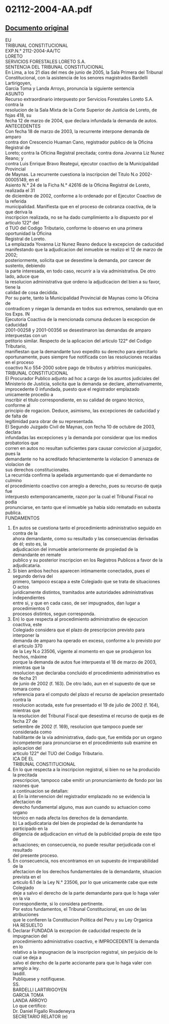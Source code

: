 
02112-2004-AA.pdf
=================
  
[Documento original](https://tc.gob.pe/jurisprudencia/2005/02112-2004-AA.pdf)  
---  
EU  
TRIBUNAL CONSTITUCIONAL  
EXP.N.° 2112-2004-AA/TC  
LORETO  
SERVICIOS FORESTALES LORETO S.A.  
SENTENCIA DEL TRIBUNAL CONSTITUCIONAL  
En Lima, a los 21 dias del mes de junio de 2005, la Sala Primera del Tribunal  
Constitucional, con la asistencia de los senores magistrados Bardelli Lartirigoyen,  
Garcia Toma y Landa Arroyo, pronuncia la siguiente sentencia  
ASUNTO  
Recurso extraordinario interpuesto por Servicios Forestales Loreto S.A. contra la  
resolucion de la Sala Mixta de la Corte Superior de Justicia de Loreto, de fojas 418, su  
fecha 12 de marzo de 2004, que declara infundada la demanda de autos.  
ANTECEDENTES  
Con fecha 18 de marzo de 2003, la recurrente interpone demanda de amparo  
contra don Crescencio Huaman Cano, registrador publico de la Oficina Registral de  
Loreto; contra la Oficina Registral precitada; contra dona Jovanna Liz Nunez Reano; y  
contra Luis Enrique Bravo Reategui, ejecutor coactivo de la Municipalidad Provincial  
de Maynas. La recurrente cuestiona la inscripcion del Titulo N.o 2002-00005149, en el  
Asiento N.° 24 de la Ficha N.° 42616 de la Oficina Registral de Loreto, realizada el 31  
de diciembre de 2002, conforme a lo ordenado por el Ejecutor Coactivo de la referida  
municipalidad. Manifiesta que en el proceso de cobranza coactiva, de la que deriva la  
inscripcion realizada, no se ha dado cumplimiento a lo dispuesto por el articulo 122° del  
d TUO del Codigo Tributario, conforme lo observo en una primera oportunidad la Oficina  
Registral de Loreto.  
La emplazada Yovanna Liz Nunez Reano deduce la excepcion de caducidad  
manifestando que la adjudicacion del inmueble se realizo el 12 de marzo de 2002;  
posteriormente, solicita que se desestime la demanda, por carecer de sustento, debiendo  
la parte interesada, en todo caso, recurrir a la via administrativa. De otro lado, aduce que  
la resolucion administrativa que ordeno la adjudicacion del bien a su favor, tiene la  
calidad de cosa decidida.  
Por su parte, tanto la Municipalidad Provincial de Maynas como la Oficina de  
contradicen y niegan la demanda en todos sus extremos, senalando que en los Exps. IN  
Ejecutoria Coactiva de la mencionada comuna deducen la excepcion de caducidad  
2001-00258 y 2001-00356 se desestimaron las demandas de amparo interpuestas con un  
petitorio similar. Respecto de la aplicacion del articulo 122° del Codigo Tributario,  
manifiestan que la demandante tuvo expedito su derecho para ejercitarlo  
oportunamente, pues siempre fue notificada con las resoluciones recaidas en el proceso  
coactivo N.o 554-2000 sobre pago de tributos y arbitrios municipales.  
TRIBUNAL CONSTITUCIONAL  
El Procurador Publico adjunto ad hoc a cargo de los asuntos judiciales del  
Ministerio de Justicia, solicita que la demanda se declare, alternativamente,  
improcedente 0 infundada, puesto que el registrador emplazado unicamente procedio a  
inscribir el titulo correspondiente, en su calidad de organo técnico, conforme al  
principio de rogacion. Deduce, asimismo, las excepciones de caducidad y de falta de  
legitimidad para obrar de su representada.  
El Segundo Juzgado Civil de Maynas, con fecha 10 de octubre de 2003, declara  
infundadas las excepciones y la demanda por considerar que los medios probatorios que  
corren en autos no resultan suficientes para causar conviccion al juzgador, pues la  
demandante no ha acreditado fehacientemente la violacion 0 amenaza de violacion de  
sus derechos constitucionales.  
La recurrida confirma la apelada argumentando que el demandante no culmino  
el procedimiento coactivo con arreglo a derecho, pues su recurso de queja fue  
interpuesto extemporancamente, razon por la cual el Tribunal Fiscal no podia  
pronunciarse, en tanto que el inmueble ya habia sido rematado en subasta publica.  
FUNDAMENTOS  
1. En autos se cuestiona tanto el procedimiento administrativo seguido en contra de la  
ahora demandante, como su resultado y las consecuencias derivadas de él; esto es, la  
adjudicacion del inmueble anteriormente de propiedad de la demandante en remate  
publico y su posterior inscripcion en los Registros Publicos a favor de la  
adjudicataria.  
2. Si bien ambos hechos aparecen intimamente conectados, pues el segundo deriva del  
primero, tampoco escapa a este Colegiado que se trata de situaciones O actos  
juridicamente distintos, tramitados ante autoridades administrativas independientes  
entre si, y que en cada caso, de ser impugnados, dan lugar a procedimientos 0  
procesos distintos, segun corresponda.  
3. En) lo que respecta al procedimiento administrativo de ejecucion coactiva, este  
Colegiado considera que el plazo de prescripcion previsto para interponer la  
demanda de amparo ha operado en exceso, conforme a lo previsto por el articulo 370  
de la Ley N.o 23506, vigente al momento en que se produjeron los hechos, mâxime  
porque la demanda de autos fue interpuesta el 18 de marzo de 2003, mientras que la  
resolucion que declaraba concluido el procedimiento administrativo es de fecha 21  
de junio de 2002 (f. 163). De otro lado, aun en el supuesto de que se tomara como  
referencia para el computo del plazo el recurso de apelacion presentado contra la  
resolucion acotada, este fue presentado el 19 de julio de 2002 (f. 164), mientras que  
la resolucion del Tribunal Fiscal que desestima el recurso de queja es de fecha 27 de  
setiembre de 2002 (f. 169), resolucion que tampoco puede ser considerada como  
habilitante de la via administrativa, dado que, fue emitida por un organo  
incompetente para pronunciarse en el procedimiento sub examine en aplicacion del  
articulo 122° del TUO del Codigo Tributario.  
ICA DE EL  
TRIBUNAL CONSTITUCIONAL  
4. En lo que respecta a la inscripcion registral, si bien no se ha producido la precitada  
prescripcion, tampoco cabe emitir un pronunciamiento de fondo por las razones que  
a continuacion se detallan:  
a) En la intervencion del registrador emplazado no se evidencia la afectacion de  
derecho fundamental alguno, mas aun cuando su actuacion como organo  
técnico en nada afecta los derechos de la demandante.  
b) La adjudicataria del bien de propiedad de la demandante ha participado en la  
diligencia de adjudicacion en virtud de la publicidad propia de este tipo de  
actuaciones; en consecuencia, no puede resultar perjudicada con el resultado  
del presente proceso.  
5. En consecuencia, nos encontramos en un supuesto de irreparabilidad de la  
afectacion de los derechos fundamentales de la demandante, situacion prevista en el  
articulo 6.1 de la Ley N.° 23506, por lo que unicamente cabe que este Colegiado  
deje a salvo el derecho de la parte demandante para que lo haga valer en la via  
correspondiente, si lo considera pertinente.  
Por estos fundamentos, el Tribunal Constitucional, en uso de las atribuciones  
que le confieren la Constitucion Politica del Peru y su Ley Organica  
HA RESUELTO  
1. Declarar FUNDADA la excepcion de caducidad respecto de la impugnacion del  
procedimiento administrativo coactivo, e IMPROCEDENTE la demanda en lo  
relativo a la impugnacion de la inscripcion registral, sin perjuicio de lo cual se deja a  
salvo el derecho de la parte accionante para que lo haga valer con arreglo a ley.  
lasdill.  
Publiquese y notifiquese.  
SS.  
BARDELLI LARTIRIGOYEN  
GARCIA TOMA  
LANDA ARROYO  
Lo que certifico:  
Dr. Daniel Figallo Rivadeneyra  
SECRETARIO RELATOR (e)